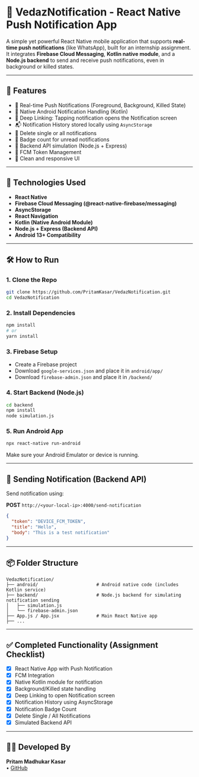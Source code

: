 # 📱 VedazNotification - React Native Push Notification App

A simple yet powerful React Native mobile application that supports **real-time push notifications** (like WhatsApp), built for an internship assignment. It integrates **Firebase Cloud Messaging**, **Kotlin native module**, and a **Node.js backend** to send and receive push notifications, even in background or killed states.

---

## 🚀 Features

- 🔔 Real-time Push Notifications (Foreground, Background, Killed State)
- 🔄 Native Android Notification Handling (Kotlin)
- 🔗 Deep Linking: Tapping notification opens the Notification screen
- 📬 Notification History stored locally using `AsyncStorage`
- 🧹 Delete single or all notifications
- 🔢 Badge count for unread notifications
- 🧪 Backend API simulation (Node.js + Express)
- 🔐 FCM Token Management
- 🎨 Clean and responsive UI

---

## 🧰 Technologies Used

- **React Native**
- **Firebase Cloud Messaging (@react-native-firebase/messaging)**
- **AsyncStorage**
- **React Navigation**
- **Kotlin (Native Android Module)**
- **Node.js + Express (Backend API)**
- **Android 13+ Compatibility**

---

## 🛠️ How to Run

### 1. Clone the Repo

```bash
git clone https://github.com/PritamKasar/VedazNotification.git
cd VedazNotification
```

### 2. Install Dependencies

```bash
npm install
# or
yarn install
```

### 3. Firebase Setup

- Create a Firebase project
- Download `google-services.json` and place it in `android/app/`
- Download `firebase-admin.json` and place it in `/backend/`

### 4. Start Backend (Node.js)

```bash
cd backend
npm install
node simulation.js
```

### 5. Run Android App

```bash
npx react-native run-android
```

Make sure your Android Emulator or device is running.

---

## 📡 Sending Notification (Backend API)

Send notification using:

**POST** `http://<your-local-ip>:4000/send-notification`

```json
{
  "token": "DEVICE_FCM_TOKEN",
  "title": "Hello",
  "body": "This is a test notification"
}
```

---

## 📦 Folder Structure

```
VedazNotification/
├── android/                      # Android native code (includes Kotlin service)
├── backend/                      # Node.js backend for simulating notification sending
│   ├── simulation.js
│   └── firebase-admin.json
├── App.js / App.jsx              # Main React Native app
├── ...
```

---

## ✅ Completed Functionality (Assignment Checklist)

- [x] React Native App with Push Notification
- [x] FCM Integration
- [x] Native Kotlin module for notification
- [x] Background/Killed state handling
- [x] Deep Linking to open Notification screen
- [x] Notification History using AsyncStorage
- [x] Notification Badge Count
- [x] Delete Single / All Notifications
- [x] Simulated Backend API

---

## 👨‍💻 Developed By

**Pritam Madhukar Kasar**  
• [GitHub](https://github.com/PritamKasar)
